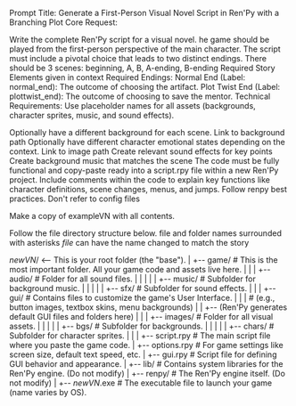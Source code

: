 Prompt Title: Generate a First-Person Visual Novel Script in Ren'Py with a Branching Plot
Core Request:

Write the complete Ren'Py script for a visual novel. he game should be played from the first-person perspective of the main character. The script must include a pivotal choice that leads to two distinct endings. 
There should be 3 scenes: beginning, A, B, A-ending, B-ending 
Required Story Elements given in context 
Required Endings:
Normal End (Label: normal_end): The outcome of choosing the artifact.
Plot Twist End (Label: plottwist_end): The outcome of choosing to save the mentor. 
Technical Requirements:
Use placeholder names for all assets (backgrounds, character sprites, music, and sound effects). 

Optionally have a different background for each scene. Link to background path
Optionally have different character emotional states depending on the context. Link to image path
Create relevant sound effects for key points
Create background music that matches the scene
The code must be fully functional and copy-paste ready into a script.rpy file within a new Ren'Py project. Include comments within the code to explain key functions like character definitions, scene changes, menus, and jumps.
Follow renpy best practices.
Don't refer to config files

Make a copy of exampleVN with all contents.


 Follow the file directory structure below. file and folder names surrounded with asterisks *file* can have the name changed to match the story 

*newVN*/  <-- This is your <project name> root folder (the "base").
|
+-- game/           # This is the most important folder. All your game code and assets live here.
|   |
|   +-- audio/      # Folder for all sound files.
|   |   |
|   |   +-- music/  # Subfolder for background music.
|   |   |
|   |   +-- sfx/    # Subfolder for sound effects.
|   |
|   +-- gui/        # Contains files to customize the game's User Interface.
|   |   |           # (e.g., button images, textbox skins, menu backgrounds)
|   |   +-- (Ren'Py generates default GUI files and folders here)
|   |
|   +-- images/     # Folder for all visual assets.
|   |   |
|   |   +-- bgs/    # Subfolder for backgrounds.
|   |   |
|   |   +-- chars/  # Subfolder for character sprites.
|   |
|   +-- script.rpy  # The main script file where you paste the game code.
|   +-- options.rpy # For game settings like screen size, default text speed, etc.
|   +-- gui.rpy     # Script file for defining GUI behavior and appearance.
|
+-- lib/            # Contains system libraries for the Ren'Py engine. (Do not modify)
|
+-- renpy/          # The Ren'Py engine itself. (Do not modify)
|
+-- *newVN*.exe  # The executable file to launch your game (name varies by OS).


